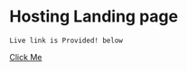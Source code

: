 # Hosting Landing page
`Live link is Provided! below `

[Click Me](https://hosting-site-lpage.netlify.app/)

